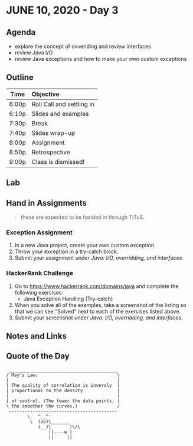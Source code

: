 # JUNE 10, 2020 - Day 3

## Agenda

- explore the concept of ovveriding and review interfaces
- review Java I/O
- review Java exceptions and how to make your own custom exceptions

## Outline

| Time   | Objective                        |
| -------|:---------------------------------|
| 6:00p  | Roll Call and settling in        |
| 6:10p  | Slides and examples              |
| 7:30p  | Break                            |
| 7:40p  | Slides wrap-up                   |
| 8:00p  | Assignment                       |
| 8:50p  | Retrospective                    |
| 9:00p  | Class is dismissed!              |

## Lab

## Hand in Assignments
>these are expected to be handed in through TiTuS.

### Exception Assignment

1. In a new Java project, create your own custom exception.
2. Throw your exception in a try-catch block.
3. Submit your assignment under *Java: I/O, overridding, and interfaces*.

### HackerRank Challenge

1. Go to https://www.hackerrank.com/domains/java and complete the following exercises:
    - Java Exception Handling (Try-catch)
2. When you solve all of the examples, take a screenshot of the listing so that we can see "Solved" next to each of the exercises listed above.
3. Submit your screenshot under *Java: I/O, overridding, and interfaces*.

## Notes and Links

## Quote of the Day

```
 _________________________________________
/ May's Law:                              \
|                                         |
| The quality of correlation is inversly  |
| proportional to the density             |
|                                         |
| of control. (The fewer the data points, |
\ the smoother the curves.)               /
 -----------------------------------------
        \   ^__^
         \  (oo)\_______
            (__)\       )\/\
                ||----w |
                ||     ||

```
